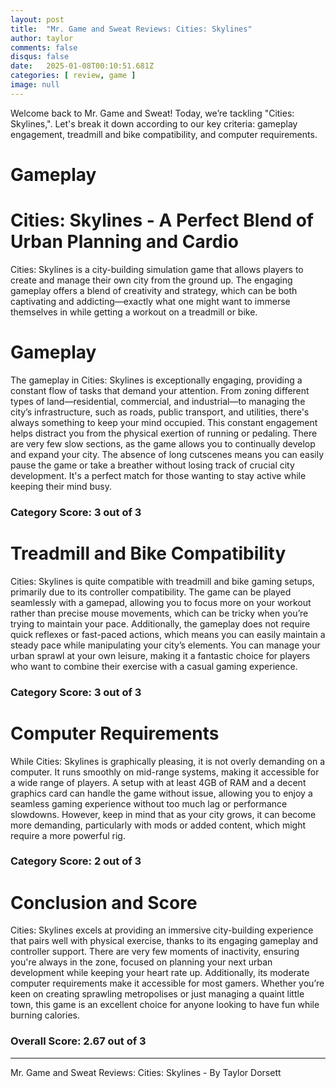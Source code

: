 ```yaml
---
layout: post
title:  "Mr. Game and Sweat Reviews: Cities: Skylines"
author: taylor
comments: false
disqus: false
date:   2025-01-08T00:10:51.681Z
categories: [ review, game ]
image: null
---
```


Welcome back to Mr. Game and Sweat! Today, we’re tackling "Cities: Skylines,". Let's break it down according to our key criteria: gameplay engagement, treadmill and bike compatibility, and computer requirements.

# Gameplay

# Cities: Skylines - A Perfect Blend of Urban Planning and Cardio

Cities: Skylines is a city-building simulation game that allows players to create and manage their own city from the ground up. The engaging gameplay offers a blend of creativity and strategy, which can be both captivating and addicting—exactly what one might want to immerse themselves in while getting a workout on a treadmill or bike.

# Gameplay

The gameplay in Cities: Skylines is exceptionally engaging, providing a constant flow of tasks that demand your attention. From zoning different types of land—residential, commercial, and industrial—to managing the city’s infrastructure, such as roads, public transport, and utilities, there's always something to keep your mind occupied. This constant engagement helps distract you from the physical exertion of running or pedaling. There are very few slow sections, as the game allows you to continually develop and expand your city. The absence of long cutscenes means you can easily pause the game or take a breather without losing track of crucial city development. It's a perfect match for those wanting to stay active while keeping their mind busy.

### Category Score: 3 out of 3

# Treadmill and Bike Compatibility

Cities: Skylines is quite compatible with treadmill and bike gaming setups, primarily due to its controller compatibility. The game can be played seamlessly with a gamepad, allowing you to focus more on your workout rather than precise mouse movements, which can be tricky when you’re trying to maintain your pace. Additionally, the gameplay does not require quick reflexes or fast-paced actions, which means you can easily maintain a steady pace while manipulating your city’s elements. You can manage your urban sprawl at your own leisure, making it a fantastic choice for players who want to combine their exercise with a casual gaming experience.

### Category Score: 3 out of 3

# Computer Requirements

While Cities: Skylines is graphically pleasing, it is not overly demanding on a computer. It runs smoothly on mid-range systems, making it accessible for a wide range of players. A setup with at least 4GB of RAM and a decent graphics card can handle the game without issue, allowing you to enjoy a seamless gaming experience without too much lag or performance slowdowns. However, keep in mind that as your city grows, it can become more demanding, particularly with mods or added content, which might require a more powerful rig. 

### Category Score: 2 out of 3

# Conclusion and Score

Cities: Skylines excels at providing an immersive city-building experience that pairs well with physical exercise, thanks to its engaging gameplay and controller support. There are very few moments of inactivity, ensuring you're always in the zone, focused on planning your next urban development while keeping your heart rate up. Additionally, its moderate computer requirements make it accessible for most gamers. Whether you’re keen on creating sprawling metropolises or just managing a quaint little town, this game is an excellent choice for anyone looking to have fun while burning calories.

### Overall Score: 2.67 out of 3

---

Mr. Game and Sweat Reviews: Cities: Skylines - By Taylor Dorsett

